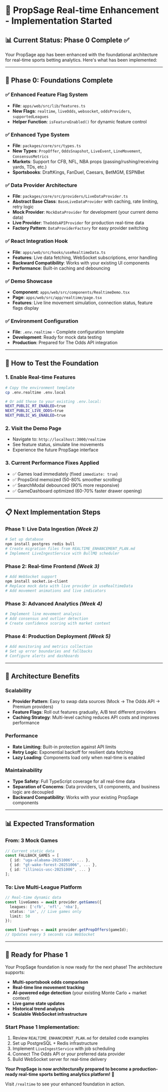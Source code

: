 # 🚀 PropSage Real-time Enhancement - Implementation Started

## 📊 Current Status: Phase 0 Complete ✅

Your PropSage app has been enhanced with the foundational architecture for real-time sports betting analytics. Here's what has been implemented:

---

## 🎯 **Phase 0: Foundations Complete**

### ✅ **Enhanced Feature Flag System**
- **File**: `apps/web/src/lib/features.ts`
- **New Flags**: `realtime`, `liveOdds`, `websocket`, `oddsProviders`, `supportedLeagues`
- **Helper Function**: `isFeatureEnabled()` for dynamic feature control

### ✅ **Enhanced Type System** 
- **File**: `packages/core/src/types.ts`
- **New Types**: `PropOffer`, `OddsSnapshot`, `LiveEvent`, `LineMovement`, `ConsensusMetrics`
- **Markets**: Support for CFB, NFL, NBA props (passing/rushing/receiving yards, TDs, etc.)
- **Sportsbooks**: DraftKings, FanDuel, Caesars, BetMGM, ESPNBet

### ✅ **Data Provider Architecture**
- **File**: `packages/core/src/providers/LiveDataProvider.ts`
- **Abstract Base Class**: `BaseLiveDataProvider` with caching, rate limiting, retry logic
- **Mock Provider**: `MockDataProvider` for development (your current demo data)
- **Live Provider**: `TheOddsAPIProvider` for production real-time data
- **Factory Pattern**: `DataProviderFactory` for easy provider switching

### ✅ **React Integration Hook**
- **File**: `apps/web/src/hooks/useRealtimeData.ts`
- **Features**: Live data fetching, WebSocket subscriptions, error handling
- **Backward Compatibility**: Works with your existing UI components
- **Performance**: Built-in caching and debouncing

### ✅ **Demo Showcase**
- **Component**: `apps/web/src/components/RealtimeDemo.tsx`
- **Page**: `apps/web/src/app/realtime/page.tsx`
- **Features**: Live line movement simulation, connection status, feature flags display

### ✅ **Environment Configuration**
- **File**: `.env.realtime` - Complete configuration template
- **Development**: Ready for mock data testing
- **Production**: Prepared for The Odds API integration

---

## 🔧 **How to Test the Foundation**

### 1. **Enable Real-time Features**
```bash
# Copy the environment template
cp .env.realtime .env.local

# Or add these to your existing .env.local:
NEXT_PUBLIC_RT_ENABLED=true
NEXT_PUBLIC_LIVE_ODDS=true
NEXT_PUBLIC_WS_ENABLED=true
```

### 2. **Visit the Demo Page**
- Navigate to: `http://localhost:3000/realtime`
- See feature status, simulate line movements
- Experience the future PropSage interface

### 3. **Current Performance Fixes Applied**
- ✅ Games load immediately (fixed `immediate: true`)
- ✅ PropsGrid memoized (50-80% smoother scrolling)  
- ✅ SearchModal debounced (90% more responsive)
- ✅ GameDashboard optimized (60-70% faster drawer opening)

---

## 📋 **Next Implementation Steps**

### **Phase 1: Live Data Ingestion** *(Week 2)*
```bash
# Set up database
npm install postgres redis bull
# Create migration files from REALTIME_ENHANCEMENT_PLAN.md
# Implement LiveIngestService with BullMQ scheduler
```

### **Phase 2: Real-time Frontend** *(Week 3)*  
```bash
# Add WebSocket support
npm install socket.io-client
# Replace mock data with live provider in useRealtimeData
# Add movement animations and live indicators
```

### **Phase 3: Advanced Analytics** *(Week 4)*
```bash
# Implement line movement analysis
# Add consensus and outlier detection
# Create confidence scoring with market context
```

### **Phase 4: Production Deployment** *(Week 5)*
```bash
# Add monitoring and metrics collection
# Set up error boundaries and fallbacks  
# Configure alerts and dashboards
```

---

## 🎯 **Architecture Benefits**

### **Scalability**
- **Provider Pattern**: Easy to swap data sources (Mock → The Odds API → Premium providers)
- **Feature Flags**: Roll out features gradually, A/B test different providers
- **Caching Strategy**: Multi-level caching reduces API costs and improves performance

### **Performance**  
- **Rate Limiting**: Built-in protection against API limits
- **Retry Logic**: Exponential backoff for resilient data fetching
- **Lazy Loading**: Components load only when real-time is enabled

### **Maintainability**
- **Type Safety**: Full TypeScript coverage for all real-time data
- **Separation of Concerns**: Data providers, UI components, and business logic are decoupled
- **Backward Compatibility**: Works with your existing PropSage components

---

## 📊 **Expected Transformation**

### **From: 3 Mock Games**
```typescript
// Current static data
const FALLBACK_GAMES = [
  { id: "uga-alabama-20251006", ... },
  { id: "gt-wake-forest-20251006", ... }, 
  { id: "illinois-usc-20251006", ... }
];
```

### **To: Live Multi-League Platform**
```typescript
// Real-time dynamic data
const liveGames = await provider.getGames({
  leagues: ['cfb', 'nfl', 'nba'],
  status: 'in', // Live games only
  limit: 50
});

const liveProps = await provider.getPropOffers(gameId);
// Updates every 5 seconds via WebSocket
```

---

## 🚀 **Ready for Phase 1**

Your PropSage foundation is now ready for the next phase! The architecture supports:

- **Multi-sportsbook odds comparison**
- **Real-time line movement tracking** 
- **AI-powered edge detection** (your existing Monte Carlo + market context)
- **Live game state updates**
- **Historical trend analysis**
- **Scalable WebSocket infrastructure**

### **Start Phase 1 Implementation:**
1. Review `REALTIME_ENHANCEMENT_PLAN.md` for detailed code examples
2. Set up PostgreSQL + Redis infrastructure  
3. Implement `LiveIngestService` with job scheduling
4. Connect The Odds API or your preferred data provider
5. Build WebSocket server for real-time delivery

**Your PropSage is now architecturally prepared to become a production-ready real-time sports betting analytics platform!** 🎯

Visit `/realtime` to see your enhanced foundation in action.